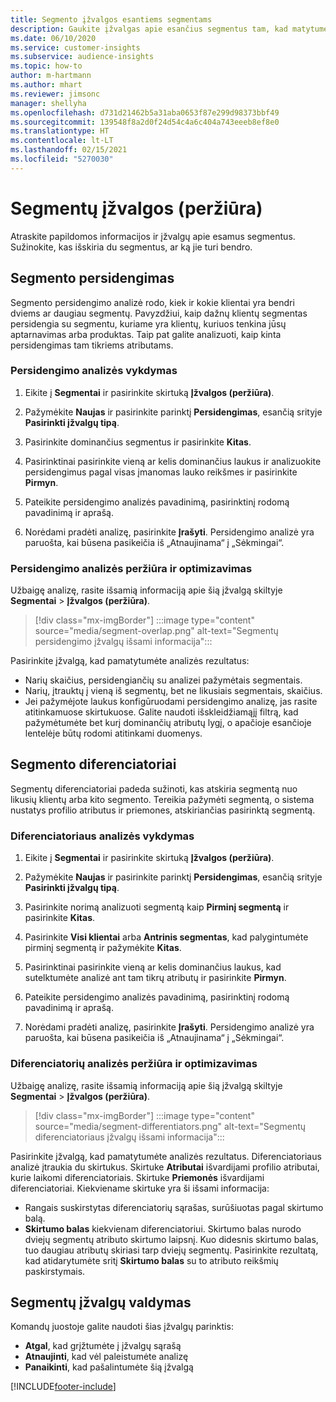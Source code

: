 ```yaml
---
title: Segmento įžvalgos esantiems segmentams
description: Gaukite įžvalgas apie esančius segmentus tam, kad matytumėte skirtumus ir panašumus.
ms.date: 06/10/2020
ms.service: customer-insights
ms.subservice: audience-insights
ms.topic: how-to
author: m-hartmann
ms.author: mhart
ms.reviewer: jimsonc
manager: shellyha
ms.openlocfilehash: d731d21462b5a31aba0653f87e299d98373bbf49
ms.sourcegitcommit: 139548f8a2d0f24d54c4a6c404a743eeeb8ef8e0
ms.translationtype: HT
ms.contentlocale: lt-LT
ms.lasthandoff: 02/15/2021
ms.locfileid: "5270030"
---
```

# <a name="segment-insights-preview"></a>Segmentų įžvalgos (peržiūra)

Atraskite papildomos informacijos ir įžvalgų apie esamus segmentus. Sužinokite, kas išskiria du segmentus, ar ką jie turi bendro.

## <a name="segment-overlap"></a>Segmento persidengimas

Segmento persidengimo analizė rodo, kiek ir kokie klientai yra bendri dviems ar daugiau segmentų. Pavyzdžiui, kaip dažnų klientų segmentas persidengia su segmentu, kuriame yra klientų, kuriuos tenkina jūsų aptarnavimas arba produktas.
Taip pat galite analizuoti, kaip kinta persidengimas tam tikriems atributams.

### <a name="run-an-overlap-analysis"></a>Persidengimo analizės vykdymas

1. Eikite į **Segmentai** ir pasirinkite skirtuką **Įžvalgos (peržiūra)**.

1. Pažymėkite **Naujas** ir pasirinkite parinktį **Persidengimas**, esančią srityje **Pasirinkti įžvalgų tipą**.

1. Pasirinkite dominančius segmentus ir pasirinkite **Kitas**.

1. Pasirinktinai pasirinkite vieną ar kelis dominančius laukus ir analizuokite persidengimus pagal visas įmanomas lauko reikšmes ir pasirinkite **Pirmyn**.

1. Pateikite persidengimo analizės pavadinimą, pasirinktinį rodomą pavadinimą ir aprašą.

1. Norėdami pradėti analizę, pasirinkite **Įrašyti**. Persidengimo analizė yra paruošta, kai būsena pasikeičia iš „Atnaujinama“ į „Sėkmingai“.

### <a name="view-and-optimize-an-overlap-analysis"></a>Persidengimo analizės peržiūra ir optimizavimas

Užbaigę analizę, rasite išsamią informaciją apie šią įžvalgą skiltyje **Segmentai** > **Įžvalgos (peržiūra)**.

> [!div class="mx-imgBorder"]
> :::image type="content" source="media/segment-overlap.png" alt-text="Segmentų persidengimo įžvalgų išsami informacija":::

Pasirinkite įžvalgą, kad pamatytumėte analizės rezultatus:

- Narių skaičius, persidengiančių su analizei pažymėtais segmentais.
- Narių, įtrauktų į vieną iš segmentų, bet ne likusiais segmentais, skaičius.
- Jei pažymėjote laukus konfigūruodami persidengimo analizę, jas rasite atitinkamuose skirtukuose. Galite naudoti išskleidžiamąjį filtrą, kad pažymėtumėte bet kurį dominančių atributų lygį, o apačioje esančioje lentelėje būtų rodomi atitinkami duomenys.

## <a name="segment-differentiators"></a>Segmento diferenciatoriai

Segmentų diferenciatoriai padeda sužinoti, kas atskiria segmentą nuo likusių klientų arba kito segmento. Tereikia pažymėti segmentą, o sistema nustatys profilio atributus ir priemones, atskiriančias pasirinktą segmentą.

### <a name="run-a-differentiator-analysis"></a>Diferenciatoriaus analizės vykdymas

1. Eikite į **Segmentai** ir pasirinkite skirtuką **Įžvalgos (peržiūra)**.

1. Pažymėkite **Naujas** ir pasirinkite parinktį **Persidengimas**, esančią srityje **Pasirinkti įžvalgų tipą**.

1. Pasirinkite norimą analizuoti segmentą kaip **Pirminį segmentą** ir pasirinkite **Kitas**.

1. Pasirinkite **Visi klientai** arba **Antrinis segmentas**, kad palygintumėte pirminį segmentą ir pažymėkite **Kitas**.

1. Pasirinktinai pasirinkite vieną ar kelis dominančius laukus, kad sutelktumėte analizė ant tam tikrų atributų ir pasirinkite **Pirmyn**.

1. Pateikite persidengimo analizės pavadinimą, pasirinktinį rodomą pavadinimą ir aprašą.

1. Norėdami pradėti analizę, pasirinkite **Įrašyti**. Persidengimo analizė yra paruošta, kai būsena pasikeičia iš „Atnaujinama“ į „Sėkmingai“.

### <a name="view-and-optimize-a-differentiators-analysis"></a>Diferenciatorių analizės peržiūra ir optimizavimas

Užbaigę analizę, rasite išsamią informaciją apie šią įžvalgą skiltyje **Segmentai** > **Įžvalgos (peržiūra)**.

> [!div class="mx-imgBorder"]
> :::image type="content" source="media/segment-differentiators.png" alt-text="Segmentų diferenciatoriaus įžvalgų išsami informacija":::

Pasirinkite įžvalgą, kad pamatytumėte analizės rezultatus. Diferenciatoriaus analizė įtraukia du skirtukus. Skirtuke **Atributai** išvardijami profilio atributai, kurie laikomi diferenciatoriais. Skirtuke **Priemonės** išvardijami diferenciatoriai. Kiekviename skirtuke yra ši išsami informacija:

- Rangais suskirstytas diferenciatorių sąrašas, surūšiuotas pagal skirtumo balą.
- **Skirtumo balas** kiekvienam diferenciatoriui. Skirtumo balas nurodo dviejų segmentų atributo skirtumo laipsnį. Kuo didesnis skirtumo balas, tuo daugiau atributų skiriasi tarp dviejų segmentų. Pasirinkite rezultatą, kad atidarytumėte sritį **Skirtumo balas** su to atributo reikšmių paskirstymais.

## <a name="manage-segment-insights"></a>Segmentų įžvalgų valdymas

Komandų juostoje galite naudoti šias įžvalgų parinktis:

- **Atgal**, kad grįžtumėte į įžvalgų sąrašą
- **Atnaujinti**, kad vėl paleistumėte analizę
- **Panaikinti**, kad pašalintumėte šią įžvalgą


[!INCLUDE[footer-include](../includes/footer-banner.md)]